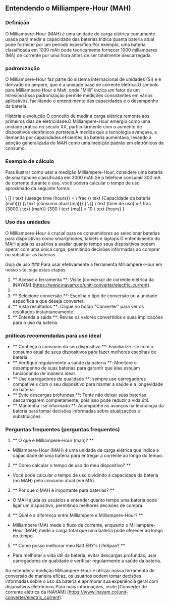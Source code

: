 ## Entendendo o Milliampere-Hour (MAH)

### Definição
O Milliampere-Hour (MAH) é uma unidade de carga elétrica comumente usada para medir a capacidade das baterias.Indica quanta bateria atual pode fornecer por um período específico.Por exemplo, uma bateria classificada em 1000 mAh pode teoricamente fornecer 1000 miliamperes (MA) de corrente por uma hora antes de ser totalmente descarregada.

### padronização
O Milliampere-Hour faz parte do sistema internacional de unidades (SI) e é derivado do ampere, que é a unidade base de corrente elétrica.O símbolo para Milliampere-Hour é Mah, onde "Milli" indica um fator de um milésimo.Essa padronização permite medições consistentes em vários aplicativos, facilitando o entendimento das capacidades e o desempenho da bateria.

História e evolução
O conceito de medir a carga elétrica remonta aos primeiros dias de eletricidade.O Milliampere-Hour emergiu como uma unidade prática no século XX, particularmente com o aumento de dispositivos eletrônicos portáteis.À medida que a tecnologia avançava, a demanda por capacidades eficientes da bateria aumentava, levando à adoção generalizada do MAH como uma medição padrão em eletrônicos de consumo.

### Exemplo de cálculo
Para ilustrar como usar a medição Milliampere-Hour, considere uma bateria de smartphone classificada em 3000 mAh.Se o telefone consumir 300 mA de corrente durante o uso, você poderá calcular o tempo de uso aproximado da seguinte forma:

\ [[
\ text {useage time (hours)} = \ frac {\ text {Capacidade da bateria (mah)}} {\ text {consumo atual (ma)}}
\]
\ [[
\ text {time de uso} = \ frac {3000 \ text {mah}} {300 \ text {ma}} = 10 \ text {hours}
\]

### Uso das unidades
O Milliampere-Hour é crucial para os consumidores ao selecionar baterias para dispositivos como smartphones, tablets e laptops.O entendimento do MAH ajuda os usuários a avaliar quanto tempo seus dispositivos podem operar com uma única carga, permitindo decisões informadas ao comprar ou substituir as baterias.

Guia de uso ###
Para usar efetivamente a ferramenta Milliampere-Hour em nosso site, siga estas etapas:

1. ** Acesse a ferramenta **: Visite [conversor de corrente elétrica da INAYAM] (https://www.inayam.co/unit-converter/electric_current).
2.
3. ** Selecione conversão **: Escolha o tipo de conversão ou a unidade específica a que deseja converter.
4. ** Vista resultados **: Clique no botão "Converter" para ver os resultados instantaneamente.
5. ** Entenda a saída **: Revise os valores convertidos e suas implicações para o uso da bateria.

### práticas recomendadas para uso ideal
- ** Conheça o consumo do seu dispositivo **: Familiarize -se com o consumo atual de seus dispositivos para fazer melhores escolhas de bateria.
- ** Verifique regularmente a saúde da bateria **: Monitore o desempenho de suas baterias para garantir que elas estejam funcionando de maneira ideal.
- ** Use carregadores de qualidade **: sempre use carregadores compatíveis com o seu dispositivo para manter a saúde e a longevidade da bateria.
- ** Evite descargas profundas **: Tente não deixar suas baterias descarregarem completamente, pois isso pode reduzir a vida útil.
- ** Mantenha -se informado **: Acompanhe os avanços na tecnologia da bateria para tomar decisões informadas sobre atualizações e substituições.

### Perguntas frequentes (perguntas frequentes)

1. ** O que é Milliampere-Hour (mah)? **
- Milliampere-Hour (MAH) é uma unidade de carga elétrica que indica a capacidade de uma bateria para entregar a corrente ao longo do tempo.

2. ** Como calcular o tempo de uso do meu dispositivo? **
- Você pode calcular o tempo de uso dividindo a capacidade da bateria (no MAH) pelo consumo atual (em MA).

3. ** Por que o MAH é importante para baterias? **
- O MAH ajuda os usuários a entender quanto tempo uma bateria pode ligar um dispositivo, permitindo melhores decisões de compra.

4. ** Qual é a diferença entre Milliampere e Milliampere-Hour? **
- Milliampere (MA) mede o fluxo de corrente, enquanto o Milliampere-Hour (MAH) mede a carga total que uma bateria pode oferecer ao longo do tempo.

5. ** Como posso melhorar meu Batt ERY's LifeSpan? **
- Para melhorar a vida útil da bateria, evitar descargas profundas, usar carregadores de qualidade e verificar regularmente a saúde da bateria.

Ao entender a medição Milliampere-Hour e utilizar nossa ferramenta de conversão de maneira eficaz, os usuários podem tomar decisões informadas sobre o uso da bateria e aprimorar sua experiência geral com dispositivos eletrônicos.Para mais informações, visite [Converter de corrente elétrica da INAYAM] (https://www.inayam.co/unit-converter/electric_current).
